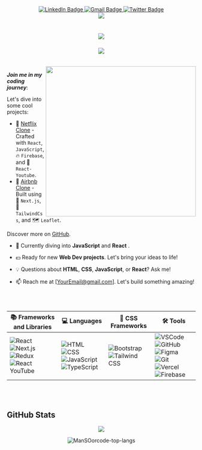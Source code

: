 

<div id="header" align="center">
     <div id="badges">
          <a href="https://www.linkedin.com/in/mansoor-khan-890311116/">
            <img src="https://img.shields.io/badge/LinkedIn-blue?style=for-the-badge&logo=linkedin&logoColor=white" alt="LinkedIn Badge"/>
          </a>
          <a href="mailto:mansoor4tech@gmail.com">
            <img src="https://img.shields.io/badge/Gmail-333333?style=for-the-badge&logo=gmail&logoColor=red" alt="Gmail Badge"/>
          </a>
          <a href="https://twitter.com/visibleCoder">
            <img src="https://img.shields.io/badge/Twitter-gray?style=for-the-badge&logo=twitter&logoColor=white" alt="Twitter Badge"/>
          </a>
      </div>
   <img src="https://komarev.com/ghpvc/?username=ManSOorcode&style=flat">

</div>


<h1 align="center">
    <img src="https://readme-typing-svg.herokuapp.com/?font=Amaranth&pause=1000&weight=700&color=30F7DA&size=35&center=true&vCenter=true&width=500&height=70&duration=4000&lines=Hi+There!+👋;+I'm+Mansoor+Coder!;" />
</h1>


 <h3 align="center"> <img src="https://readme-typing-svg.herokuapp.com?font=Amaranth&pause=1000&color=0EF7ED&random=false&width=435&lines=%F0%9F%98%B6%E2%80%8D%F0%9F%8C%AB%EF%B8%8F+I'm+a+Frontend+Developer++based+in+Mumbai!" /></h3>

<br/>


<img  align='right' src="https://github.com/ManSOorcode/ManSOorcode/assets/96908591/4f5cdb8e-a056-4d98-9cec-dd46e2a84ac6.gif" width="400"/>


<div align="left">


***Join me in my coding journey***:

Let's dive into some cool projects:

- 🚀 [Netflix Clone](https://webflix-pied.vercel.app/) - Crafted with `React`, `JavaScript`, 🔥 `Firebase`, and 🎥 `React-Youtube`.
- 🏡 [Airbnb Clone](https://mansoor-airbnb-clone-i4v08nm2x-mansoorcode.vercel.app/) - Built using 🚀 `Next.js`, 🎨 `TailwindCss`, and 🗺️ `Leaflet`.

Discover more on [GitHub](https://github.com/YourGitHubUsername).

- 🚀 Currently diving into **JavaScript** and **React** .

- 💵 Ready for new **Web Dev projects**. Let's bring your ideas to life!

- 💡 Questions about **HTML**, **CSS**, **JavaScript**, or **React**? Ask me!

- 📫 Reach me at [YourEmail@gmail.com]. Let's build something amazing!

</div>




<br/>
<br/>

| 📚 Frameworks and Libraries | 💻 Languages | 🎨 CSS Frameworks | 🛠️ Tools |
|--------------------------|-----------|----------------|-------|
| ![React](https://skillicons.dev/icons?i=react) ![Next.js](https://skillicons.dev/icons?i=nextjs) ![Redux](https://skillicons.dev/icons?i=redux) ![React YouTube](https://skillicons.dev/icons?i=react-youtube) | ![HTML](https://skillicons.dev/icons?i=html) ![CSS](https://skillicons.dev/icons?i=css) ![JavaScript](https://skillicons.dev/icons?i=javascript) ![TypeScript](https://skillicons.dev/icons?i=typescript) | ![Bootstrap](https://skillicons.dev/icons?i=bootstrap) ![Tailwind CSS](https://skillicons.dev/icons?i=tailwind) | ![VSCode](https://skillicons.dev/icons?i=vscode) ![GitHub](https://skillicons.dev/icons?i=github) ![Figma](https://skillicons.dev/icons?i=figma) ![Git](https://skillicons.dev/icons?i=git) ![Vercel](https://skillicons.dev/icons?i=vercel) ![Firebase](https://skillicons.dev/icons?i=firebase) |

<br/>
<br/>




## GitHub Stats
<p align="center">
  <img src="https://github-readme-stats.vercel.app/api?username=ManSOorcode&show_icons=true&hide_border=false&title_color=ff652f&icon_color=FFE400&bg_color=09131B&text_color=ffffff&border_color=0c1a25" />
</p>

<p align="center">
  <img src="https://github-readme-stats.vercel.app/api/top-langs/?username=ManSOorcode&layout=compact&theme=vision-friendly-dark" alt="ManSOorcode-top-langs" />
</p>


<!--<details>
  <summary>:zap: GitHub Stats</summary>

  <img align="left" alt="codeSTACKr's GitHub Stats" src="https://github-readme-stats.vercel.app/api?username=ManSOorcode&show_icons=true&hide_border=false&title_color=ff652f&icon_color=FFE400&bg_color=09131B&text_color=ffffff&border_color=0c1a25" />

</details>



<p align="center">



<img  src="https://github-readme-stats.vercel.app/api/top-langs/?username=ManSOorcode&layout=compact&theme=vision-friendly-dark" alt="ManSOorcode-top-langs" />

</p>




  


